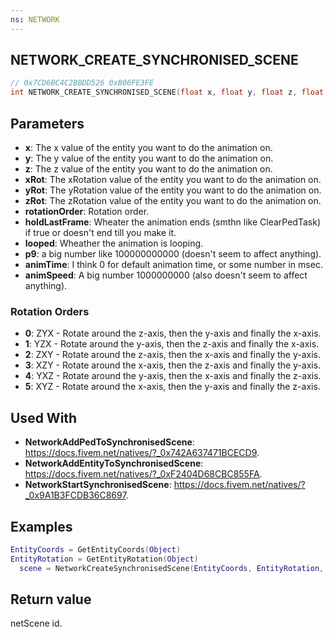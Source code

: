 ```yaml
---
ns: NETWORK
---
```

## NETWORK_CREATE_SYNCHRONISED_SCENE

```c
// 0x7CD6BC4C2BBDD526 0xB06FE3FE
int NETWORK_CREATE_SYNCHRONISED_SCENE(float x, float y, float z, float xRot, float yRot, float zRot, int rotationOrder, BOOL holdLastFrame, BOOL looped, float p9, float animTime, float animSpeed);
```

## Parameters
* **x**: The x value of the entity you want to do the animation on.
* **y**: The y value of the entity you want to do the animation on.
* **z**: The z value of the entity you want to do the animation on.
* **xRot**: The xRotation value of the entity you want to do the animation on.
* **yRot**: The yRotation value of the entity you want to do the animation on.
* **zRot**: The zRotation value of the entity you want to do the animation on.
* **rotationOrder**: Rotation order.
* **holdLastFrame**: Wheater the animation ends (smthn like ClearPedTask) if true or doesn't end till you make it. 
* **looped**: Wheather the animation is looping. 
* **p9**: a big number like 100000000000 (doesn't seem to affect anything).
* **animTime**: I think 0 for default animation time, or some number in msec.
* **animSpeed**: A big number 1000000000 (also doesn't seem to affect anything).

### Rotation Orders
* **0**: ZYX - Rotate around the z-axis, then the y-axis and finally the x-axis.
* **1**: YZX - Rotate around the y-axis, then the z-axis and finally the x-axis.
* **2**: ZXY - Rotate around the z-axis, then the x-axis and finally the y-axis.
* **3**: XZY - Rotate around the x-axis, then the z-axis and finally the y-axis.
* **4**: YXZ - Rotate around the y-axis, then the x-axis and finally the z-axis.
* **5**: XYZ - Rotate around the x-axis, then the y-axis and finally the z-axis.

## Used With
* **NetworkAddPedToSynchronisedScene**: https://docs.fivem.net/natives/?_0x742A637471BCECD9.
* **NetworkAddEntityToSynchronisedScene**: https://docs.fivem.net/natives/?_0xF2404D68CBC855FA.
* **NetworkStartSynchronisedScene**: https://docs.fivem.net/natives/?_0x9A1B3FCDB36C8697.

## Examples
```lua
EntityCoords = GetEntityCoords(Object)
EntityRotation = GetEntityRotation(Object)
  scene = NetworkCreateSynchronisedScene(EntityCoords, EntityRotation, 2, true, false, 100065353216, 0, 1065353216) --Where scene is the id of the created scene.
```

## Return value
netScene id.
